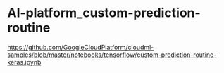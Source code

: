 # AI-platform_custom-prediction-routine

https://github.com/GoogleCloudPlatform/cloudml-samples/blob/master/notebooks/tensorflow/custom-prediction-routine-keras.ipynb
